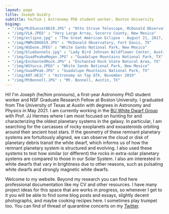```yaml
---
layout: page
title: Joseph Guidry 
subtitle: he/him | Astronomy PhD student worker, Boston University
bigimg:
 - "/img/McDSunset0619.JPG" : "Otto Struve Telescope, McDonald Observatory, Fort Davis, TX"
 - "/img/VLA.JPEG" : "Very Large Array, Socorro County, New Mexico"
 - "/img/eclipse.jpg" : "The Great American Eclipse - August 21, 2017, Johnson City, IL"
 - "/img/MWMcD06019.JPG" : "McDonald Observatory, Fort Davis, TX"
 - "/img/WSDune.JPEG" : "White Sands National Park, New Mexico"
 - "/img/bluebonnets.jpg" : "Lady Bird Johnson Wildflower Center, Austin, TX"
 - "/img/GuadPeakwMegan.JPG" : "Guadalupe Mountains National Park, TX"
 - "/img/EnchantedRock.JPG" : "Enchanted Rock State Natural Area, TX"
 - "/img/WSYucca.JPEG" : "White Sands National Park, New Mexico"
 - "/img/GuadPeak.JPG" : "Guadalupe Mountains National Park, TX"
 - "/img/AOT.HEIC" : "Astronomy on Tap ATX, November 2019"
 - "/img/MtBonnell.JPG" : "Mt. Bonnell, Austin, TX"
---
```


Hi! I'm Joseph (he/him pronouns), a first-year Astronomy PhD student worker and NSF Graduate Research Fellow at Boston University. I graduated from The University of Texas at Austin with degrees in Astronomy and Physics in May 2021. I am currently working in the [BU White Dwarf Group](https://sites.bu.edu/buwd/) with Prof. JJ Hermes where I am most focused on hunting for and characterizing the oldest planetary systems in the galaxy. In particular, I am searching for the carcasses of rocky exoplanets and exoasteroids orbiting around their ancient host stars. If the geometry of these remnant planetary systems are fortuitously aligned, we can observe the cloud or disk of planetary debris transit the white dwarf, which informs us of how the remnant planetary system is structured and evolving. I also used these systems to test how similar (or different) the rocks in extra-solar planetary systems are compared to those in our Solar System. I also am interested in white dwarfs that vary in brightness due to other reasons, such as pulsating white dwarfs and strongly magnetic white dwarfs.
<!-- so I am currently appluing to astronomy PhD programs with anticipated start in fall 2021 so I can fulfull my childhood dream of becoming a professor of astornomy. In particular, I aspire to become what I call a twenty-first century astronomer: an astronomer who works to dismantle the oppressive and meritocratic structures of the Academy in order to make our discipline truly accessible, equitable, and supportive of Black and Indigenous astronomers especially. I also seek to abolish the imperialist tradition of Western Astronomy, astrocolonialism, in the name of Indigenous liberation. In terms of astronomical reserach, my current interests lie in discovering and characterizing white dwarf stars, particularly pulsating ZZ Cetis and white dwarfs that harbor dusty, metal-rich debris. In fact, in our paper [Guidry et al. (submitted, arXiv:2012.00035)](https://arxiv.org/abs/2012.00035), we potentially more than tripled the known number of these systems from 2 to 5! In graduate school, I intend to pursue these interests by combing through big data transient sky surveys like the Zwicky Transient Facility and follow-up interesting objects at the telescope with photometry and spectroscopy (I love observing!!!). -->

Welcome to my website. Beyond my research you can find here professional documentation like my CV and other resources. I have many project ideas for this space that are works in progress, so whenever I get to it you will be able to find some blog posts and essays, slightly decent photographs, and maybe cooking recipes here. I sometimes play trumpet too. You can find of thread of quarantine concerts on my [Twitter](https://twitter.com/astrojoeg/status/1241500030877544449?s=20).

<!-- ### My story

I was born in New Orleans, but quickly moved to Nacogdoches, TX, where I lived until I came to Austin, and then back to Nac cause COVID :/ I like astronomy. I have spent the entirety of my undergraduate career studying variable white dwarfs, but in general I'm really interested in all time domain astrophysics. High z stuff seems pretty cool too. Whatever I end up working in graduate schoole (*fingers crossed*), hopefully you'll see the fruits those endeavors reap in my repositories and in sci-comm in the near future. I have plans, I promise. -->
